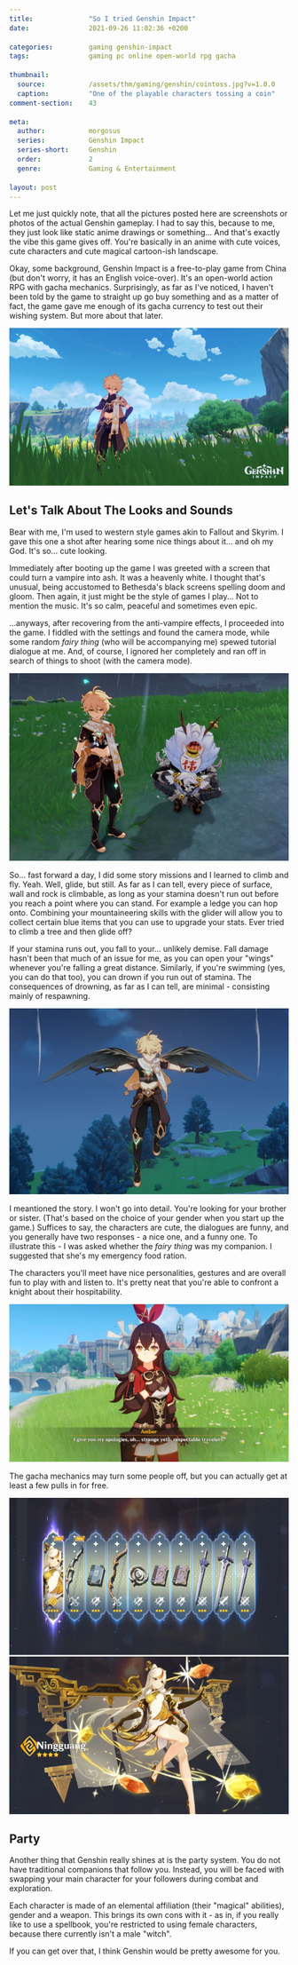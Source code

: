 ```yaml
---
title:              "So I tried Genshin Impact"
date:               2021-09-26 11:02:36 +0200

categories:         gaming genshin-impact
tags:               gaming pc online open-world rpg gacha

thumbnail:
  source:           /assets/thm/gaming/genshin/cointoss.jpg?v=1.0.0
  caption:          "One of the playable characters tossing a coin"
comment-section:    43

meta:
  author:           morgosus
  series:           Genshin Impact
  series-short:     Genshin
  order:            2
  genre:            Gaming & Entertainment

layout: post
---
```

Let me just quickly note, that all the pictures posted here are screenshots or photos of the actual Genshin gameplay. I had to say this, because to me, they just look like static anime drawings or something... And that's exactly the vibe this game gives off. You're basically in an anime with cute voices, cute characters and cute magical cartoon-ish landscape.

Okay, some background, Genshin Impact is a free-to-play game from China (but don't worry, it has an English voice-over). It's an open-world action RPG with gacha mechanics. Surprisingly, as far as I've noticed, I haven't been told by the game to straight up go buy something and as a matter of fact, the game gave me enough of its gacha currency to test out their wishing system. But more about that later.

![One of my first photos using the Genshin camera feature](/assets/thm/gaming/genshin/photo.jpg?v=1.0.0)

## Let's Talk About The Looks and Sounds
Bear with me, I'm used to western style games akin to Fallout and Skyrim. I gave this one a shot after hearing some nice things about it... and oh my God. It's so... cute looking.

Immediately after booting up the game I was greeted with a screen that could turn a vampire into ash. It was a heavenly white. I thought that's unusual, being accustomed to Bethesda's black screens spelling doom and gloom. Then again, it just might be the style of games I play... Not to mention the music. It's so calm, peaceful and sometimes even epic.

...anyways, after recovering from the anti-vampire effects, I proceeded into the game. I fiddled with the settings and found the camera mode, while some random *fairy thing* (who will be accompanying me) spewed tutorial dialogue at me. And, of course, I ignored her completely and ran off in search of things to shoot (with the camera mode).

![A random enemy I found sitting near a cliff](/assets/thm/gaming/genshin/strange.jpg?v=1.0.0)

So... fast forward a day, I did some story missions and I learned to climb and fly. Yeah. Well, glide, but still. As far as I can tell, every piece of surface, wall and rock is climbable, as long as your stamina doesn't run out before you reach a point where you can stand. For example a ledge you can hop onto. Combining your mountaineering skills with the glider will allow you to collect certain blue items that you can use to upgrade your stats. Ever tried to climb a tree and then glide off?

If your stamina runs out, you fall to your... unlikely demise. Fall damage hasn't been that much of an issue for me, as you can open your "wings" whenever you're falling a great distance. Similarly, if you're swimming (yes, you can do that too), you can drown if you run out of stamina. The consequences of drowning, as far as I can tell, are minimal - consisting mainly of respawning.

![Majestic gliding as a means of travel](/assets/thm/gaming/genshin/flight.jpg?v=1.0.0)

I meantioned the story. I won't go into detail. You're looking for your brother or sister. (That's based on the choice of your gender when you start up the game.) Suffices to say, the characters are cute, the dialogues are funny, and you generally have two responses - a nice one, and a funny one. To illustrate this - I was asked whether the *fairy thing* was my companion. I suggested that she's my emergency food ration.

The characters you'll meet have nice personalities, gestures and are overall fun to play with and listen to. It's pretty neat that you're able to confront a knight about their hospitability.

![The conversations are actually funny](/assets/thm/gaming/genshin/amber.jpg?v=1.0.0)

The gacha mechanics may turn some people off, but you can actually get at least a few pulls in for free.

<div class="comparison">
  <img src="/assets/thm/gaming/genshin/gacha.jpg?v=1.0.0" alt="An example of 10 wishes">
  <img src="/assets/thm/gaming/genshin/ningguang.jpg?v=1.0.0" alt="A new character unlocked">
</div>

## Party

Another thing that Genshin really shines at is the party system. You do not have traditional companions that follow you. Instead, you will be faced with swapping your main character for your followers during combat and exploration.

Each character is made of an elemental affiliation (their "magical" abilities), gender and a weapon. This brings its own cons with it - as in, if you really like to use a spellbook, you're restricted to using female characters, because there currently isn't a male "witch".

If you can get over that, I think Genshin would be pretty awesome for you.